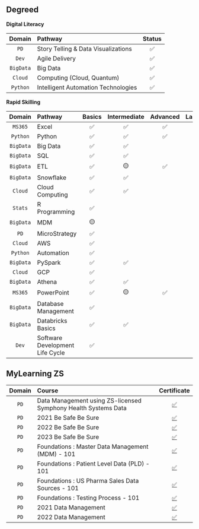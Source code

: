 ## **Degreed**

**Digital Literacy**

|**Domain**|**Pathway**|**Status**|
|:--------:|:---------|:-------------:|
| `PD` | Story Telling & Data Visualizations | ✅ |
| `Dev` | Agile Delivery | ✅ |
| `BigData` | Big Data | ✅ |
| `Cloud` | Computing (Cloud, Quantum) | ✅ |
| `Python` | Intelligent Automation Technologies | ✅ |

**Rapid Skilling**

|**Domain**|**Pathway**|**Basics**|**Intermediate**|**Advanced**|**Labs**|
|:--------:|:---------|:---------:|:---------:|:--------:|:---------:|
| `MS365` | Excel | ✅ | ✅ | ✅ | |
| `Python` | Python | ✅ | ✅ | ✅ | |
| `BigData` | Big Data | ✅ | ✅ | | |
| `BigData` | SQL | ✅ | ✅ | | |
| `BigData` | ETL | ✅ | 🟡 | ✅ | |
| `BigData` | Snowflake | ✅ | ✅ | | |
| `Cloud` | Cloud Computing | ✅ | ✅ | | |
| `Stats` | R Programming | ✅ | | | |
| `BigData` | MDM | 🟡 | | | |
| `PD` | MicroStrategy | ✅ | | | |
| `Cloud` | AWS | ✅ | | | |
| `Python` | Automation | ✅ | | | |
| `BigData` | PySpark | ✅ | ✅ | | |
| `Cloud` | GCP | ✅ | | | |
| `BigData` | Athena | ✅ | ✅ | | |
| `MS365` | PowerPoint | ✅ | 🟡 | ✅ | |
| `BigData` | Database Management | ✅ | | |
| `BigData` | Databricks Basics | ✅ | ✅ | | |
| `Dev` | Software Development Life Cycle | ✅ | | | |


## **MyLearning ZS**

|**Domain**|**Course**|**Certificate**|
|:--------:|:---------|:-------------:|
| `PD` | Data Management using ZS-licensed Symphony Health Systems Data | [✅](https://github.com/abphilip-work/Certifications/blob/master/ZS/Achievements/Data-Management-SHS.pdf) |
| `PD` | 2021 Be Safe Be Sure | [✅](https://github.com/abphilip-work/Certifications/blob/master/ZS/Achievements/Be-Safe-Be-Sure-I.pdf) |
| `PD` | 2022 Be Safe Be Sure | [✅](https://github.com/abphilip-work/Certifications/blob/master/ZS/Achievements/Be-Safe-Be-Sure-II.pdf) |
| `PD` | 2023 Be Safe Be Sure | [✅](https://github.com/abphilip-work/Certifications/blob/master/ZS/Achievements/Be-Safe-Be-Sure-III.pdf) |
| `PD` | Foundations : Master Data Management (MDM) - 101 | [✅](https://github.com/abphilip-work/Certifications/blob/master/ZS/Achievements/MDM-101.pdf) |
| `PD` | Foundations : Patient Level Data (PLD) - 101 | [✅](https://github.com/abphilip-work/Certifications/blob/master/ZS/Achievements/PLD-101.pdf) |
| `PD` | Foundations : US Pharma Sales Data Sources - 101 | [✅](https://github.com/abphilip-work/Certifications/blob/master/ZS/Achievements/Pharma-Sales-101.pdf) |
| `PD` | Foundations : Testing Process - 101 | [✅](https://github.com/abphilip-work/Certifications/blob/master/ZS/Achievements/Testing-101.pdf) |
| `PD` | 2021 Data Management | [✅](https://github.com/abphilip-work/Certifications/blob/master/ZS/Achievements/TPAA-AMA-PDRP-I.pdf) |
| `PD` | 2022 Data Management | [✅](https://github.com/abphilip-work/Certifications/blob/master/ZS/Achievements/TPAA-AMA-PDRP-II.pdf) |